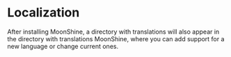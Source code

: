 # Localization

After installing MoonShine, a directory with translations will also appear in the directory with translations MoonShine, where you can add support for a new language or change current ones.
